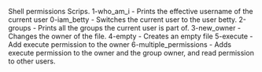 Shell permissions Scrips.
1-who_am_i  - Prints the effective username of the current user
0-iam_betty - Switches the current user to the user betty.
2-groups - Prints all the groups the current user is part of.
3-new_owner - Changes the owner of the file.
4-empty - Creates an empty file
5-execute - Add execute permission to the owner
6-multiple_permissions - Adds execute permission to the owner and the group owner, and read permission to other users.



